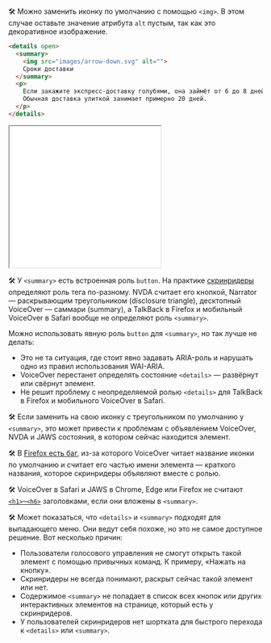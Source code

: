 🛠 Можно заменить иконку по умолчанию с помощью `<img>`. В этом случае оставьте значение атрибута `alt` пустым, так как это декоративное изображение.

```html
<details open>
  <summary>
    <img src="images/arrow-down.svg" alt="">
    Сроки доставки
  </summary>
  <p>
    Если закажите экспресс-доставку голубями, она займёт от 6 до 8 дней.
    Обычная доставка улиткой занимает примерно 20 дней.
  </p>
</details>
```

<iframe title="details с иконкой, вставленной через img" src="../demos/details-with-img/" height="280"></iframe>

🛠 У `<summary>` есть встроенная роль `button`. На практике [скринридеры](/a11y/screenreaders/) определяют роль тега по-разному. NVDA считает его кнопкой, Narrator — раскрывающим треугольником (disclosure triangle), десктопный VoiceOver — саммари (summary), а TalkBack в Firefox и мобильный VoiceOver в Safari вообще не определяют роль `<summary>`.

Можно использовать явную роль `button` для `<summary>`, но так лучше не делать:

- Это не та ситуация, где стоит явно задавать ARIA-роль и нарушать одно из правил использования WAI-ARIA.
- VoiceOver перестанет определять состояние `<details>` — развёрнут или свёрнут элемент.
- Не решит проблему с неопределяемой ролью `<details>` для TalkBack в Firefox и мобильного VoiceOver в Safari.

🛠 Если заменить на свою иконку с треугольником по умолчанию у `<summary>`, это может привести к проблемам с объявлением VoiceOver, NVDA и JAWS состояния, в котором сейчас находится элемент.

🛠 В [Firefox есть баг](https://bugzilla.mozilla.org/show_bug.cgi?id=1783925), из-за которого VoiceOver читает название иконки по умолчанию и считает его частью имени элемента — краткого названия, которое скринридеры объявляют вместе с ролью.

🛠 VoiceOver в Safari и JAWS в Chrome, Edge или Firefox не считают [`<h1>`–`<h6>`](/html/h1-h6/) заголовками, если они вложены в `<summary>`.

🛠 Может показаться, что `<details>` и `<summary>` подходят для выпадающего меню. Они ведут себя похоже, но это не самое доступное решение. Вот несколько причин:

- Пользователи голосового управления не смогут открыть такой элемент с помощью привычных команд. К примеру, «Нажать на кнопку».
- Скринридеры не всегда понимают, раскрыт сейчас такой элемент или нет.
- Содержимое `<summary>` не попадает в список всех кнопок или других интерактивных элементов на странице, который есть у скринридеров.
- У пользователей скринридеров нет шортката для быстрого перехода к `<details>` или `<summary>`.
